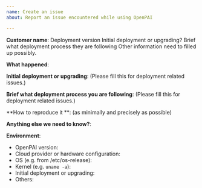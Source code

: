 ```yaml
---
name: Create an issue
about: Report an issue encountered while using OpenPAI

---
```


<!-- Please use this template while reporting an issue and provide as much info as possible. Not doing so may result in your bug not being addressed in a timely manner. Thanks!-->


**Customer name**:
Deployment version
Initial deployment or upgrading?
Brief what deployment process they are following
Other information need to filled up possibly.

**What happened**:

**Initial deployment or upgrading**:
(Please fill this for deployment related issues.)

**Brief what deployment process you are following**:
(Please fill this for deployment related issues.)

**How to reproduce it **: 
(as minimally and precisely as possible)

**Anything else we need to know?**:

**Environment**:
- OpenPAI version:
- Cloud provider or hardware configuration:
- OS (e.g. from /etc/os-release):
- Kernel (e.g. `uname -a`):
- Initial deployment or upgrading:
- Others:

